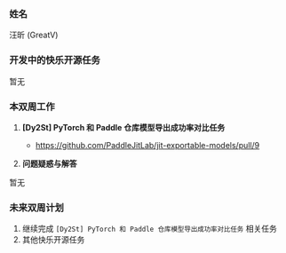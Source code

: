 ### 姓名

汪昕 (GreatV)

### 开发中的快乐开源任务

暂无

### 本双周工作

1. **[Dy2St] PyTorch 和 Paddle 仓库模型导出成功率对比任务**

   - https://github.com/PaddleJitLab/jit-exportable-models/pull/9

2. **问题疑惑与解答**

暂无

### 未来双周计划

1. 继续完成 `[Dy2St] PyTorch 和 Paddle 仓库模型导出成功率对比任务` 相关任务
2. 其他快乐开源任务
